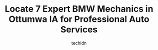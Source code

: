 ---
layout: ampstory
image: https://images.unsplash.com/photo-1623261788328-cf730e9f2667?ixlib=rb-4.0.3&ixid=MnwxMjA3fDB8MHxwaG90by1wYWdlfHx8fGVufDB8fHx8&auto=format&fit=crop&w=640&h=853&q=80
author: techidn
featured: false
description: When it comes to maintaining and repairing your vehicle in Ottumwa IA, USA, you deserve nothing but the best. Thats why the 7 best BMW Mechanic in the area are here to offer their expertise
title: Locate 7 Expert BMW Mechanics in Ottumwa IA for Professional Auto Services
cover:
   title: Locate 7 Expert BMW Mechanics in Ottumwa IA for Professional Auto Services
   subtitle: Rickpate
   background: https://images.unsplash.com/photo-1623261788328-cf730e9f2667?ixlib=rb-4.0.3&ixid=MnwxMjA3fDB8MHxwaG90by1wYWdlfHx8fGVufDB8fHx8&auto=format&fit=crop&w=640&h=853&q=80

pages: 
 - layout: thirds
   top: <h1>#1 Midwest Auto</h1>
   bottom: "<p>Great place!  I broke down near them and they went above and beyond to help me get back on the road.  They helped me find a rental car and gave me a ride to enterprise wh</p>"
   background: https://www.knot35.com/toplist/wp-content/uploads/2023/06/best-bmw-mechanic-1-in-ottumwa-ia-1685841913.jpeg
   backgroundblur: true
 - layout: thirds
   top: <h1>#2 Firestone Complete Auto Care</h1>
   bottom: "<p>225 W Main St, Ottumwa, IA 52501, United States</p>"
   background: https://www.knot35.com/toplist/wp-content/uploads/2023/06/best-bmw-mechanic-2-in-ottumwa-ia-1685841913.jpeg
   cta:
      link: https://www.knot35.com/toplist/locate-7-expert-bmw-mechanics-in-ottumwa-ia-for-professional-auto-services/
      text: Locate 7 Expert BMW Mechanics in Ottumwa IA for Professional Auto Services
 - layout: thirds
   top: <h1>#3 C&C Automotive</h1>
   bottom: "<p>202 S Benton St, Ottumwa, IA 52501, United States</p>"
   background: https://www.knot35.com/toplist/wp-content/uploads/2023/06/best-bmw-mechanic-3-in-ottumwa-ia-1685841914.jpeg
   cta:
      link: https://www.knot35.com/toplist/locate-7-expert-bmw-mechanics-in-ottumwa-ia-for-professional-auto-services/
      text: Locate 7 Expert BMW Mechanics in Ottumwa IA for Professional Auto Services
 - layout: thirds
   top: <h1>#4 Vice Transmission & Auto Repair</h1>
   bottom: "<p>235 N Madison Ave, Ottumwa, IA 52501, United States</p>"
   background: https://images.unsplash.com/photo-1510906594845-bc082582c8cc?ixlib=rb-4.0.3&ixid=MnwxMjA3fDB8MHxwaG90by1wYWdlfHx8fGVufDB8fHx8&auto=format&fit=crop&w=640&h=853&q=80
   cta:
      link: https://www.knot35.com/toplist/locate-7-expert-bmw-mechanics-in-ottumwa-ia-for-professional-auto-services/
      text: Locate 7 Expert BMW Mechanics in Ottumwa IA for Professional Auto Services
 - layout: thirds
   top: <h1>#5 Blackhawk Bodyshop</h1>
   bottom: "<p>15514 Blackhawk Rd, Ottumwa, IA 52501, United States</p>"
   background: https://images.unsplash.com/photo-1522441815192-d9f04eb0615c?ixlib=rb-4.0.3&ixid=MnwxMjA3fDB8MHxwaG90by1wYWdlfHx8fGVufDB8fHx8&auto=format&fit=crop&w=640&h=853&q=80
   cta:
      link: https://www.knot35.com/toplist/locate-7-expert-bmw-mechanics-in-ottumwa-ia-for-professional-auto-services/
      text: Locate 7 Expert BMW Mechanics in Ottumwa IA for Professional Auto Services
 - layout: thirds
   top: <h1>#6 Ricks Transmission & Auto Rpr</h1>
   bottom: "<p>1001 S Madison Ave, Ottumwa, IA 52501, United States</p>"
   background: https://images.unsplash.com/photo-1597773150796-e5c14ebecbf5?ixlib=rb-4.0.3&ixid=MnwxMjA3fDB8MHxwaG90by1wYWdlfHx8fGVufDB8fHx8&auto=format&fit=crop&w=640&h=853&q=80
   cta:
      link: https://www.knot35.com/toplist/locate-7-expert-bmw-mechanics-in-ottumwa-ia-for-professional-auto-services/
      text: Locate 7 Expert BMW Mechanics in Ottumwa IA for Professional Auto Services
 - layout: thirds
   top: <h1>#7 TechPro Automotive</h1>
   bottom: "<p>1010 Harding St, Ottumwa, IA 52501, United States</p>"
   background: https://images.unsplash.com/photo-1540457036297-448b6b99e91c?ixlib=rb-4.0.3&ixid=MnwxMjA3fDB8MHxwaG90by1wYWdlfHx8fGVufDB8fHx8&auto=format&fit=crop&w=640&h=853&q=80
   cta:
      link: https://www.knot35.com/toplist/locate-7-expert-bmw-mechanics-in-ottumwa-ia-for-professional-auto-services/
      text: Locate 7 Expert BMW Mechanics in Ottumwa IA for Professional Auto Services
 - layout: thirds
   middle: Continue reading...
   background: https://images.unsplash.com/photo-1534312527009-56c7016453e6?ixlib=rb-4.0.3&ixid=MnwxMjA3fDB8MHxwaG90by1wYWdlfHx8fGVufDB8fHx8&auto=format&fit=crop&w=640&h=853&q=80
   cta:
      link: https://www.knot35.com/toplist/locate-7-expert-bmw-mechanics-in-ottumwa-ia-for-professional-auto-services/
      text: Locate 7 Expert BMW Mechanics in Ottumwa IA for Professional Auto Services
      
---